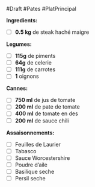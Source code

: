 #Draft #Pates #PlatPrincipal 

**Ingredients:**
- [ ] **0.5 kg** de steak haché maigre

**Legumes:**
- [ ] **115g** de piments
- [ ] **64g** de celerie
- [ ] **111g** de carrotes
- [ ] **1** oignons

**Cannes:**
- [ ] **750 ml** de jus de tomate
- [ ] **200 ml** de pate de tomate
- [ ] **400 ml** de tomate en des
- [ ] **200 ml** de sauce chili

**Assaisonnements:** 
- [ ] Feuilles de Laurier
- [ ] Tabasco
- [ ] Sauce Worcestershire
- [ ] Poudre d’aile
- [ ] Basilique seche
- [ ] Persil seche